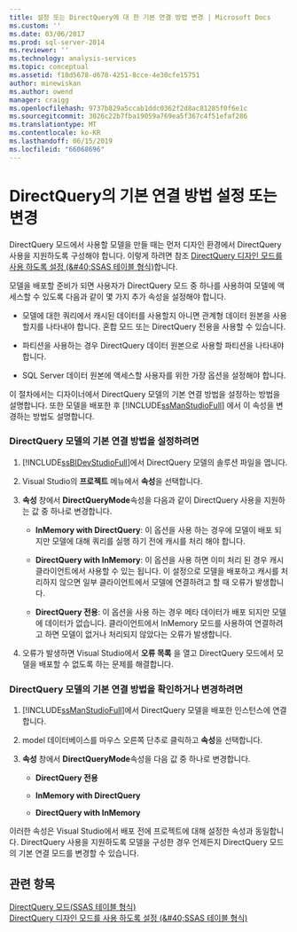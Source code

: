```yaml
---
title: 설정 또는 DirectQuery에 대 한 기본 연결 방법 변경 | Microsoft Docs
ms.custom: ''
ms.date: 03/06/2017
ms.prod: sql-server-2014
ms.reviewer: ''
ms.technology: analysis-services
ms.topic: conceptual
ms.assetid: f10d5678-d678-4251-8cce-4e30cfe15751
author: minewiskan
ms.author: owend
manager: craigg
ms.openlocfilehash: 9737b829a5ccab1ddc0362f2d8ac81285f0f6e1c
ms.sourcegitcommit: 3026c22b7fba19059a769ea5f367c4f51efaf286
ms.translationtype: MT
ms.contentlocale: ko-KR
ms.lasthandoff: 06/15/2019
ms.locfileid: "66068696"
---
```

# <a name="set-or-change-the-preferred-connection-method-for-directquery"></a>DirectQuery의 기본 연결 방법 설정 또는 변경
  DirectQuery 모드에서 사용할 모델을 만들 때는 먼저 디자인 환경에서 DirectQuery 사용을 지원하도록 구성해야 합니다. 이렇게 하려면 참조 [DirectQuery 디자인 모드를 사용 하도록 설정 &#40;&AMP;#40;SSAS 테이블 형식&#41;](tabular-models/enable-directquery-mode-in-ssdt.md)합니다.  
  
 모델을 배포할 준비가 되면 사용자가 DirectQuery 모드 중 하나를 사용하여 모델에 액세스할 수 있도록 다음과 같이 몇 가지 추가 속성을 설정해야 합니다.  
  
-   모델에 대한 쿼리에서 캐시된 데이터를 사용할지 아니면 관계형 데이터 원본을 사용할지를 나타내야 합니다. 혼합 모드 또는 DirectQuery 전용을 사용할 수 있습니다.  
  
-   파티션을 사용하는 경우 DirectQuery 데이터 원본으로 사용할 파티션을 나타내야 합니다.  
  
-   SQL Server 데이터 원본에 액세스할 사용자를 위한 가장 옵션을 설정해야 합니다.  
  
 이 절차에서는 디자이너에서 DirectQuery 모델의 기본 연결 방법을 설정하는 방법을 설명합니다. 또한 모델을 배포한 후 [!INCLUDE[ssManStudioFull](../includes/ssmanstudiofull-md.md)] 에서 이 속성을 변경하는 방법도 설명합니다.  
  
### <a name="to-set-the-preferred-connection-method-for-a-directquery-model"></a>DirectQuery 모델의 기본 연결 방법을 설정하려면  
  
1.  [!INCLUDE[ssBIDevStudioFull](../includes/ssbidevstudiofull-md.md)]에서 DirectQuery 모델의 솔루션 파일을 엽니다.  
  
2.  Visual Studio의 **프로젝트** 메뉴에서 **속성**을 선택합니다.  
  
3.  **속성** 창에서 **DirectQueryMode**속성을 다음과 같이 DirectQuery 사용을 지원하는 값 중 하나로 변경합니다.  
  
    -   **InMemory with DirectQuery**: 이 옵션을 사용 하는 경우에 모델이 배포 되지만 모델에 대해 쿼리를 실행 하기 전에 캐시를 처리 해야 합니다.  
  
    -   **DirectQuery with InMemory**: 이 옵션을 사용 하면 이미 처리 된 경우 캐시 클라이언트에서 사용할 수 있는 됩니다. 이 설정으로 모델을 배포하고 캐시를 처리하지 않으면 일부 클라이언트에서 모델에 연결하려고 할 때 오류가 발생합니다.  
  
    -   **DirectQuery 전용**: 이 옵션을 사용 하는 경우 메타 데이터가 배포 되지만 모델에 데이터가 없습니다. 클라이언트에서 InMemory 모드를 사용하여 연결하려고 하면 모델이 없거나 처리되지 않았다는 오류가 발생합니다.  
  
4.  오류가 발생하면 Visual Studio에서 **오류 목록** 을 열고 DirectQuery 모드에서 모델을 배포할 수 없도록 하는 문제를 해결합니다.  
  
### <a name="to-verify-or-change-the-preferred-connection-method-for-a-directquery-model"></a>DirectQuery 모델의 기본 연결 방법을 확인하거나 변경하려면  
  
1.  [!INCLUDE[ssManStudioFull](../includes/ssmanstudiofull-md.md)]에서 DirectQuery 모델을 배포한 인스턴스에 연결합니다.  
  
2.  model 데이터베이스를 마우스 오른쪽 단추로 클릭하고 **속성**을 선택합니다.  
  
3.  **속성** 창에서 **DirectQueryMode**속성을 다음 값 중 하나로 변경합니다.  
  
    -   **DirectQuery 전용**  
  
    -   **InMemory with DirectQuery**  
  
    -   **DirectQuery with InMemory**  
  
 이러한 속성은 Visual Studio에서 배포 전에 프로젝트에 대해 설정한 속성과 동일합니다. DirectQuery 사용을 지원하도록 모델을 구성한 경우 언제든지 DirectQuery 모드의 기본 연결 모드를 변경할 수 있습니다.  
  
## <a name="see-also"></a>관련 항목  
 [DirectQuery 모드&#40;SSAS 테이블 형식&#41;](tabular-models/directquery-mode-ssas-tabular.md)   
 [DirectQuery 디자인 모드를 사용 하도록 설정 &#40;&AMP;#40;SSAS 테이블 형식&#41;](tabular-models/enable-directquery-mode-in-ssdt.md)  
  
  
